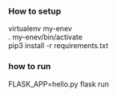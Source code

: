 ### How to setup

virtualenv my-enev  
. my-enev/bin/activate  
pip3 install -r requirements.txt  

### how to run

FLASK_APP=hello.py flask run

